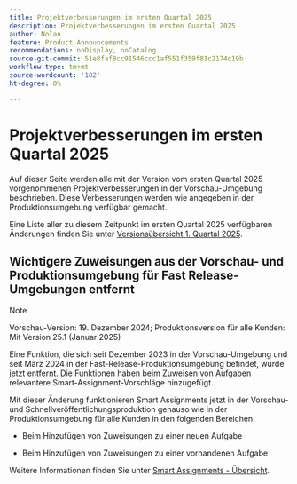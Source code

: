```yaml
---
title: Projektverbesserungen im ersten Quartal 2025
description: Projektverbesserungen im ersten Quartal 2025
author: Nolan
feature: Product Announcements
recommendations: noDisplay, noCatalog
source-git-commit: 51e8faf8cc91546ccc1af551f359f81c2174c19b
workflow-type: tm+mt
source-wordcount: '182'
ht-degree: 0%

---
```


# Projektverbesserungen im ersten Quartal 2025

Auf dieser Seite werden alle mit der Version vom ersten Quartal 2025 vorgenommenen Projektverbesserungen in der Vorschau-Umgebung beschrieben. Diese Verbesserungen werden wie angegeben in der Produktionsumgebung verfügbar gemacht.

Eine Liste aller zu diesem Zeitpunkt im ersten Quartal 2025 verfügbaren Änderungen finden Sie unter [Versionsübersicht 1. Quartal 2025](/help/quicksilver/product-announcements/product-releases/25-q1-release-activity/25-q1-release-overview.md).

## Wichtigere Zuweisungen aus der Vorschau- und Produktionsumgebung für Fast Release-Umgebungen entfernt

>[!NOTE]
>
>Vorschau-Version: 19. Dezember 2024; Produktionsversion für alle Kunden: Mit Version 25.1 (Januar 2025)

Eine Funktion, die sich seit Dezember 2023 in der Vorschau-Umgebung und seit März 2024 in der Fast-Release-Produktionsumgebung befindet, wurde jetzt entfernt. Die Funktionen haben beim Zuweisen von Aufgaben relevantere Smart-Assignment-Vorschläge hinzugefügt.

Mit dieser Änderung funktionieren Smart Assignments jetzt in der Vorschau- und Schnellveröffentlichungsproduktion genauso wie in der Produktionsumgebung für alle Kunden in den folgenden Bereichen:

* Beim Hinzufügen von Zuweisungen zu einer neuen Aufgabe

* Beim Hinzufügen von Zuweisungen zu einer vorhandenen Aufgabe

Weitere Informationen finden Sie unter [Smart Assignments - Übersicht](/help/quicksilver/manage-work/tasks/assign-tasks/smart-assignments.md).
